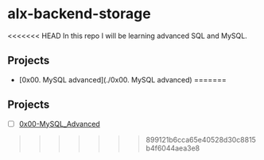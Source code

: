 # alx-backend-storage
<<<<<<< HEAD
In this repo I will be learning advanced SQL and MySQL.

## Projects
* [0x00. MySQL advanced](./0x00. MySQL advanced)
=======
## Projects

* [ ] [0x00-MySQL_Advanced](./0x00-MySQL_Advanced)
>>>>>>> 899121b6cca65e40528d30c8815b4f6044aea3e8
